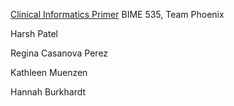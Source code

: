[Clinical Informatics Primer](https://hvpatel96.github.io/bime535Primer/)
BIME 535, Team Phoenix
<br/>

Harsh Patel

Regina Casanova Perez

Kathleen Muenzen

Hannah Burkhardt


